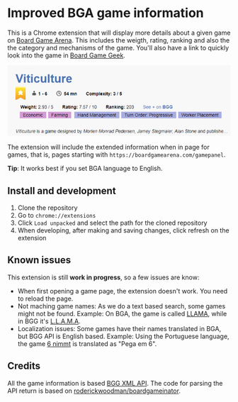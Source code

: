 # Improved BGA game information

This is a Chrome extension that will display more details about a given game on [Board Game Arena](https://boardgamearena.com). This includes the weigth, rating, ranking and also the the category and mechanisms of the game.
You'll also have a link to quickly look into the game in [Board Game Geek](https://boardgamegeek.com).

![Extension example](example.png)

The extension will include the extended information when in page for games, that is, pages starting with `https://boardgamearena.com/gamepanel`.

**Tip**: It works best if you set BGA language to English.

## Install and development

1. Clone the repository
2. Go to `chrome://extensions`
3. Click `Load unpacked` and select the path for the cloned repository
4. When developing, after making and saving changes, click refresh on the extension

## Known issues
This extension is still **work in progress**, so a few issues are know:
- When first opening a game page, the extension doesn't work. You need to reload the page.
- Not maching game names: As we do a text based search, some games might not be found. Example: On BGA, the game is called [LLAMA](https://boardgamearena.com/gamepanel?game=lama), while in BGG it's [L.L.A.M.A](https://boardgamegeek.com/boardgame/266083/llm).
- Localization issues: Some games have their names translated in BGA, but BGG API is English based. Example: Using the Portuguese language, the game [6 nimmt](https://boardgamearena.com/gamepanel?game=sechsnimmt) is translated as "Pega em 6". 

## Credits
All the game information is based [BGG XML API](https://boardgamegeek.com/wiki/page/BGG_XML_API2). The code for parsing the API return is based on [roderickwoodman/boardgameinator](https://github.com/roderickwoodman/boardgameinator).